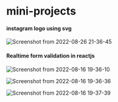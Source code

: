 # mini-projects

#### instagram logo using svg
![Screenshot from 2022-08-26 21-36-45](https://user-images.githubusercontent.com/97423069/186947176-ef080da0-d2bd-46ed-81ef-105b7c3cbc32.png)

#### Realtime form validation in reactjs
![Screenshot from 2022-08-16 19-36-10](https://user-images.githubusercontent.com/97423069/184900325-030183a2-1eff-4739-8e60-68a1db6fb7ab.png)


![Screenshot from 2022-08-16 19-36-36](https://user-images.githubusercontent.com/97423069/184900337-73313a23-c2db-4de0-bcd5-1c8ee5d5a0a3.png)


![Screenshot from 2022-08-16 19-37-39](https://user-images.githubusercontent.com/97423069/184900365-c15ca741-3f83-458c-a28b-3d52dccb5998.png)

